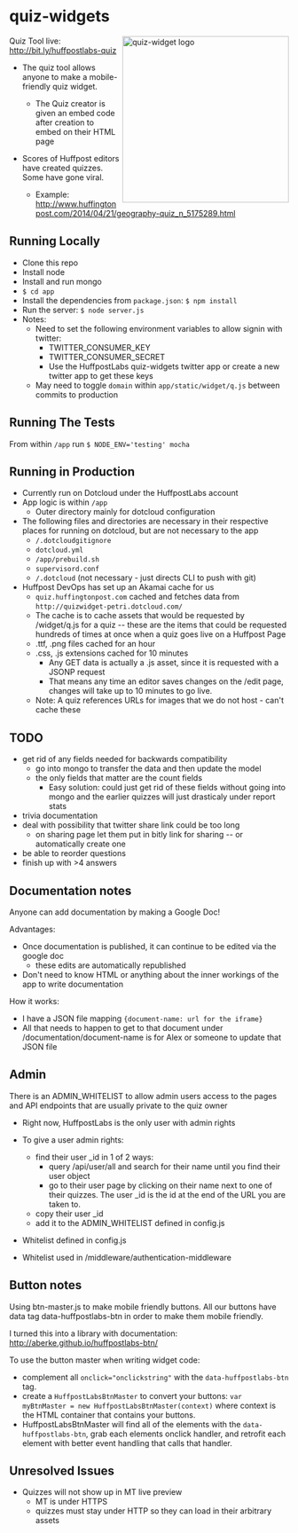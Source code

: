quiz-widgets
============
<img style="width:300px" src="http://quizwidget-petri.dotcloud.com/img/example-quiz-screenshot.png"
 alt="quiz-widget logo" align="right" />

Quiz Tool live: <http://bit.ly/huffpostlabs-quiz>

* The quiz tool allows anyone to make a mobile-friendly quiz widget.
	- The Quiz creator is given an embed code after creation to embed on their HTML page

* Scores of Huffpost editors have created quizzes.  Some have gone viral.
	- Example: <http://www.huffingtonpost.com/2014/04/21/geography-quiz_n_5175289.html>


Running Locally
---

- Clone this repo
- Install node
- Install and run mongo
- ```$ cd app```
- Install the dependencies from ```package.json```: ```$ npm install``` 
- Run the server: ```$ node server.js```
- Notes: 
	- Need to set the following environment variables to allow signin with twitter:
		- TWITTER_CONSUMER_KEY 
		- TWITTER_CONSUMER_SECRET
		- Use the HuffpostLabs quiz-widgets twitter app or create a new twitter app to get these keys
	- May need to toggle ```domain``` within ```app/static/widget/q.js``` between commits to production


Running The Tests
---

From within ```/app``` run 
```$ NODE_ENV='testing' mocha```


Running in Production
---

- Currently run on Dotcloud under the HuffpostLabs account
- App logic is within ```/app```
	- Outer directory mainly for dotcloud configuration
- The following files and directories are necessary in their respective places for running on dotcloud, but are not necessary to the app
	- ```/.dotcloudgitignore```
	- ```dotcloud.yml```
	- ```/app/prebuild.sh```
	- ```supervisord.conf```
	- ```/.dotcloud``` (not necessary - just directs CLI to push with git)
- Huffpost DevOps has set up an Akamai cache for us
	- ```quiz.huffingtonpost.com``` cached and fetches data from ```http://quizwidget-petri.dotcloud.com/```
	- The cache is to cache assets that would be requested by /widget/q.js for a quiz -- these are the items that could be requested hundreds of times at once when a quiz goes live on a Huffpost Page
	- .ttf, .png files cached for an hour
	- .css, .js extensions cached for 10 minutes
		- Any GET data is actually a .js asset, since it is requested with a JSONP request
		- That means any time an editor saves changes on the /edit page, changes will take up to 10 minutes to go live.
	- Note: A quiz references URLs for images that we do not host - can't cache these

TODO
---

- get rid of any fields needed for backwards compatibility
	- go into mongo to transfer the data and then update the model
	- the only fields that matter are the count fields
		- Easy solution: could just get rid of these fields without going into mongo and the earlier quizzes will just drasticaly under report stats
- trivia documentation	
- deal with possibility that twitter share link could be too long
	- on sharing page let them put in bitly link for sharing -- or automatically create one
- be able to reorder questions
- finish up with >4 answers



Documentation notes
---
Anyone can add documentation by making a Google Doc!

Advantages:

- Once documentation is published, it can continue to be edited via the google doc
	- these edits are automatically republished
- Don't need to know HTML or anything about the inner workings of the app to write documentation

How it works:

- I have a JSON file mapping ```{document-name: url for the iframe} ```
- All that needs to happen to get to that document under /documentation/document-name is for Alex or someone to update that JSON file


Admin
---
There is an ADMIN_WHITELIST to allow admin users access to the pages and API endpoints that are usually private to the quiz owner

- Right now, HuffpostLabs is the only user with admin rights
- To give a user admin rights:
	- find their user _id in 1 of 2 ways:
		- query /api/user/all and search for their name until you find their user object
		- go to their user page by clicking on their name next to one of their quizzes.  The user _id is the id at the end of the URL you are taken to.
	- copy their user _id
	- add it to the ADMIN_WHITELIST defined in config.js


- Whitelist defined in config.js
- Whitelist used in /middleware/authentication-middleware


Button notes
---
Using btn-master.js to make mobile friendly buttons.  All our buttons have data tag data-huffpostlabs-btn in order to make them mobile friendly.

I turned this into a library with documentation: <http://aberke.github.io/huffpostlabs-btn/>

To use the button master when writing widget code:

- complement all ```onclick="onclickstring"``` with the ```data-huffpostlabs-btn``` tag.
- create a ```HuffpostLabsBtnMaster``` to convert your buttons: ```var myBtnMaster = new HuffpostLabsBtnMaster(context)``` where context is the HTML container that contains your buttons.
- HuffpostLabsBtnMaster will find all of the elements with the ```data-huffpostlabs-btn```, grab each elements onclick handler, and retrofit each element with better event handling that calls that handler.


Unresolved Issues
---

- Quizzes will not show up in MT live preview
	- MT is under HTTPS
	- quizzes must stay under HTTP so they can load in their arbitrary assets

